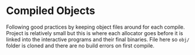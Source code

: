 # Compiled Objects

Following good practices by keeping object files around for each compile. Project is relatively small but this is where each allocator goes before it is linked into the interactive programs and their final binaries. File here so `obj/` folder is cloned and there are no build errors on first compile.

